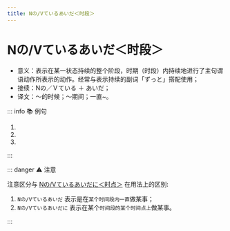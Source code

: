 ```yaml
---
title: Nの/Vているあいだ＜时段＞
---
```

                
# Nの/Vているあいだ＜时段＞

* 意义：表示在某一状态持续的整个阶段，时期（时段）内持续地进行了主句谓语动作所表示的动作。经常与表示持续的副词「ずっと」搭配使用；
* 接续：Nの／Ｖている ＋ あいだ；
* 译文：～的时候；～期间；一直~。

::: info :books: 例句

1. <grammer-content id='2-01-08-0' sentence='[王/おう]さんのお[父/とう]さんが[料理/りょうり]を**[作っ/つくっ]ているあいだ**、[私/わたし]はそばでずっと[見/み]ていたんです。' trans='小王爸爸做饭的时候，我一直在边上看着。' />
2. <grammer-content id='2-01-08-1' sentence='**[旅行/りょこう]のあいだ**、ずっと[試験/しけん]のことを[心配/しんぱい]していました。' trans='旅行的时候，我一直都在担心考试的结果。' />
3. <grammer-content id='2-01-08-2' sentence='**[夏休/みなつやすみ]のあいだ**、ずっと[国/くに]に[帰っ/かえっ]ていました。' trans='整个暑假我都在乡下度过。' />

:::

::: danger :warning: 注意

注意区分与 [Nの/Vているあいだに＜时点＞](./2-01-07.md) 在用法上的区别:

1. `Nの/Vているあいだ` 表示是在`某个时间段内一直`做某事；
2. `Nの/Vているあいだに` 表示在某个`时间段的某个时间点上`做某事。

:::
